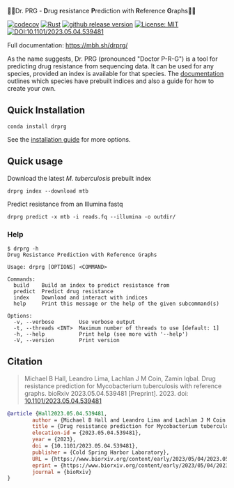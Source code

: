 👩‍⚕Dr. PRG - **D**rug **r**esistance **P**rediction with **R**eference **G**raphs️👨‍⚕️

[![codecov](https://codecov.io/gh/mbhall88/drprg/branch/main/graph/badge.svg?token=2WAA6MZRKK)](https://codecov.io/gh/mbhall88/drprg)
[![Rust](https://github.com/mbhall88/drprg/actions/workflows/rust.yml/badge.svg?branch=main)](https://github.com/mbhall88/drprg/actions/workflows/rust.yml)
[![github release version](https://img.shields.io/github/v/release/mbhall88/drprg)](https://github.com/mbhall88/drprg/releases)
[![License: MIT](https://img.shields.io/badge/License-MIT-yellow.svg)](https://opensource.org/licenses/MIT)
[![DOI:10.1101/2023.05.04.539481](http://img.shields.io/badge/DOI-10.1101/2023.05.04.539481-B31B1B.svg)](https://doi.org/10.1101/2023.05.04.539481)

Full documentation: <https://mbh.sh/drprg/>

As the name suggests, Dr. PRG (pronounced "Doctor P-R-G") is a tool for predicting drug resistance from sequencing
data. It can be used for any species, provided an index is available for that species.
The [documentation][docs] outlines which species have prebuilt indices and also a guide
for how to create your own.

## Quick Installation

```
conda install drprg
```

See the [installation guide][install] for more options.

## Quick usage

Download the latest *M. tuberculosis* prebuilt index

```
drprg index --download mtb
```

Predict resistance from an Illumina fastq

```
drprg predict -x mtb -i reads.fq --illumina -o outdir/
```

### Help

```
$ drprg -h
Drug Resistance Prediction with Reference Graphs

Usage: drprg [OPTIONS] <COMMAND>

Commands:
  build    Build an index to predict resistance from
  predict  Predict drug resistance
  index    Download and interact with indices
  help     Print this message or the help of the given subcommand(s)

Options:
  -v, --verbose        Use verbose output
  -t, --threads <INT>  Maximum number of threads to use [default: 1]
  -h, --help           Print help (see more with '--help')
  -V, --version        Print version
```

## Citation

> Michael B Hall, Leandro Lima, Lachlan J M Coin, Zamin Iqbal. Drug resistance prediction for Mycobacterium tuberculosis with reference graphs. bioRxiv 2023.05.04.539481 [Preprint]. 2023. doi: [10.1101/2023.05.04.539481](https://doi.org/10.1101/2023.05.04.539481)


```bib
@article {Hall2023.05.04.539481,
        author = {Michael B Hall and Leandro Lima and Lachlan J M Coin and Zamin Iqbal},
        title = {Drug resistance prediction for Mycobacterium tuberculosis with reference graphs},
        elocation-id = {2023.05.04.539481},
        year = {2023},
        doi = {10.1101/2023.05.04.539481},
        publisher = {Cold Spring Harbor Laboratory},
        URL = {https://www.biorxiv.org/content/early/2023/05/04/2023.05.04.539481},
        eprint = {https://www.biorxiv.org/content/early/2023/05/04/2023.05.04.539481.full.pdf},
        journal = {bioRxiv}
}
```

[docs]: https://mbh.sh/drprg/

[guide]: https://mbh.sh/drprg/guide/build/build.html
[install]: https://mbh.sh/drprg/installation.html
